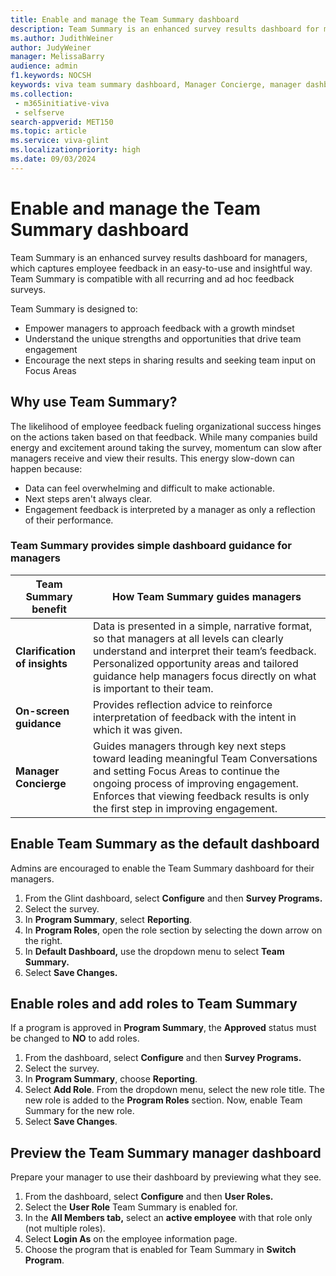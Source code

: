 ```yaml
---
title: Enable and manage the Team Summary dashboard
description: Team Summary is an enhanced survey results dashboard for managers, which captures employee feedback as an easy-to-use and insightful experience for sharing with their teams. It's easily enabled from the Viva Glint admin dashboard.
ms.author: JudithWeiner
author: JudyWeiner
manager: MelissaBarry
audience: admin
f1.keywords: NOCSH
keywords: viva team summary dashboard, Manager Concierge, manager dashboard guidance
ms.collection: 
 - m365initiative-viva
 - selfserve
search-appverid: MET150
ms.topic: article
ms.service: viva-glint
ms.localizationpriority: high
ms.date: 09/03/2024
---
```

# Enable and manage the Team Summary dashboard

Team Summary is an enhanced survey results dashboard for managers, which captures employee feedback in an easy-to-use and insightful way. Team Summary is compatible with all recurring and ad hoc feedback surveys.

Team Summary is designed to:
 
- Empower managers to approach feedback with a growth mindset
- Understand the unique strengths and opportunities that drive team engagement 
- Encourage the next steps in sharing results and seeking team input on Focus Areas 

## Why use Team Summary? 

The likelihood of employee feedback fueling organizational success hinges on the actions taken based on that feedback. While many companies build energy and excitement around taking the survey, momentum can slow after managers receive and view their results. This energy slow-down can happen because:

- Data can feel overwhelming and difficult to make actionable. 
- Next steps aren't always clear. 
- Engagement feedback is interpreted by a manager as only a reflection of their performance.

### Team Summary provides simple dashboard guidance for managers

|Team Summary benefit|How Team Summary guides managers|
|---------|-------|
|**Clarification of insights**| Data is presented in a simple, narrative format, so that managers at all levels can clearly understand and interpret their team’s feedback. Personalized opportunity areas and tailored guidance help managers focus directly on what is important to their team.|
|**On-screen guidance**| Provides reflection advice to reinforce interpretation of feedback with the intent in which it was given.|
|**Manager Concierge**|Guides managers through key next steps toward leading meaningful Team Conversations and setting Focus Areas to continue the ongoing process of improving engagement. Enforces that viewing feedback results is only the first step in improving engagement.| 

## Enable Team Summary as the default dashboard

Admins are encouraged to enable the Team Summary dashboard for their managers.

1. From the Glint dashboard, select **Configure** and then **Survey Programs.**
2. Select the survey.
3. In **Program Summary**, select **Reporting**.
4. In **Program Roles**, open the role section by selecting the down arrow on the right.
5. In **Default Dashboard,** use the dropdown menu to select **Team Summary.**
6. Select **Save Changes.**

## Enable roles and add roles to Team Summary

If a program is approved in **Program Summary**, the **Approved** status must be changed to **NO** to add roles.

1. From the dashboard, select **Configure** and then **Survey Programs.**
2. Select the survey.
3. In **Program Summary**, choose **Reporting**.
4. Select **Add Role**. From the dropdown menu, select the new role title. The new role is added to the **Program Roles** section. Now, enable Team Summary for the new role.
5. Select **Save Changes**.

## Preview the Team Summary manager dashboard

Prepare your manager to use their dashboard by previewing what they see.

1. From the dashboard, select **Configure** and then **User Roles.**
2. Select the **User Role** Team Summary is enabled for.
3. In the **All Members tab,** select an **active employee** with that role only (not multiple roles).
4. Select **Login As** on the employee information page.
5. Choose the program that is enabled for Team Summary in **Switch Program**.
